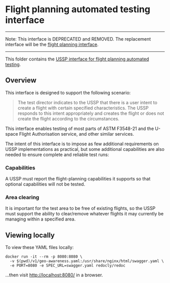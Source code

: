 # Flight planning automated testing interface

---
Note: This interface is DEPRECATED and REMOVED.  The replacement interface will be the [flight planning interface](../flight_planning).

---

This folder contains the [USSP interface for flight planning automated testing](v1/scd.yaml).

## Overview

This interface is designed to support the following scenario:

> The test director indicates to the USSP that there is a user intent to create a flight with certain specified characteristics.  The USSP responds to this intent appropriately and creates the flight or does not create the flight according to the circumstances.

This interface enables testing of most parts of ASTM F3548-21 and the U-space Flight Authorisation service, and other similar services.

The intent of this interface is to impose as few additional requirements on USSP implementations as practical, but some additional capabilities are also needed to ensure complete and reliable test runs:

### Capabilities

A USSP must report the flight-planning capabilities it supports so that optional capabilities will not be tested.

### Area clearing

It is important for the test area to be free of existing flights, so the USSP must support the ability to clear/remove whatever flights it may currently be managing within a specified area.

## Viewing locally
To view these YAML files locally:

```shell script
docker run -it --rm -p 8080:8080 \
  -v $(pwd)/v1/geo-awareness.yaml:/usr/share/nginx/html/swagger.yaml \
  -e PORT=8080 -e SPEC_URL=swagger.yaml redocly/redoc
```

...then visit [http://localhost:8080/](http://localhost:8080/) in a browser.
